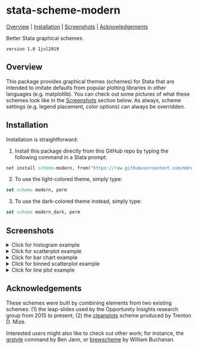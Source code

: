 stata-scheme-modern
=================================

[Overview](#overview)
| [Installation](#installation)
| [Screenshots](#screenshots)
| [Acknowledgements](#acknowledgements)

Better Stata graphical schemes

`version 1.0 1jul2019`


Overview
---------------------------------

This package provides graphical themes (schemes) for Stata that are intended to imitate defaults from popular plotting libraries in other languages (e.g. matplotlib). You can check out some pictures of what these schemes look like in the [Screenshots](#screenshots) section below. As always, scheme settings (e.g. legend placement, color options) can always be overridden.


Installation
---------------------------------

Installation is straightforward:

1. Install this package directly from this GitHub repo by typing the following command in a Stata prompt:

```stata
net install scheme-modern, from("https://raw.githubusercontent.com/mdroste/stata-scheme-modern/master/")
```

2. To use the light-colored theme, simply type:
```stata
set scheme modern, perm
```

3. To use the dark-colored theme instead, simply type:
```stata
set scheme modern_dark, perm
```


Screenshots
---------------------------------


<details>

<summary>Click for histogram example</summary>

![scheme-s2color screenshot 1](figs/fig1a.png "Scheme-s2color (default)")

![scheme-modern screenshot 1](figs/fig1b.png "Scheme-modern")

![scheme-modern_dark screenshot 1](figs/fig1c.png "Scheme-modern_dark")

</details>
<details>
<summary>Click for scatterplot example</summary>

![scheme-s2color screenshot 2](figs/fig2a.png "Scheme-s2color (default)")

![scheme-modern screenshot 2](figs/fig2b.png "Scheme-modern")

![scheme-modern_dark screenshot 2](figs/fig2c.png "Scheme-modern_dark")

</details>
<details>
<summary>Click for bar chart example</summary>

![scheme-s2color screenshot 3](figs/fig3a.png "Scheme-s2color (default)")

![scheme-modern screenshot 3](figs/fig3b.png "Scheme-modern")

![scheme-modern_dark screenshot 3](figs/fig3c.png "Scheme-modern_dark")

</details>
<details>
<summary>Click for binned scatterplot example</summary>

![scheme-s2color screenshot 4](figs/fig4a.png "Scheme-s2color (default)")

![scheme-modern screenshot 4](figs/fig4b.png "Scheme-modern")

![scheme-modern_dark screenshot 4](figs/fig4c.png "Scheme-modern_dark")

</details>
<details>
<summary>Click for line plot example</summary>

![scheme-s2color screenshot 5](figs/fig5a.png "Scheme-s2color (default)")

![scheme-modern screenshot 5](figs/fig5b.png "Scheme-modern")

![scheme-modern_dark screenshot 5](figs/fig5c.png "Scheme-modern_dark")

</details>


Acknowledgements
---------------------------------

These schemes were built by combining elements from two existing schemes: (1) the leap-slides used by the Opportunity Insights research group from 2015 to present; (2) the [cleanplots](https://www.trentonmize.com/software/cleanplots) scheme produced by Trenton D. Mize.

Interested users might also like to check out other work; for instance, the [grstyle](https://boris.unibe.ch/117391/1/grstyle-Konstanz-2018.pdf) command by Ben Jann, or [brewscheme](https://github.com/wbuchanan/brewscheme) by William Buchanan.
